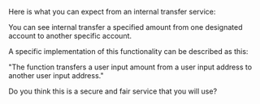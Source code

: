 Here is what you can expect from an internal transfer service:

You can see internal transfer a specified amount from one designated account to another specific account.

A specific implementation of this functionality can be described as this:

"The function transfers a user input amount from a user input address to another
user input address."

Do you think this is a secure and fair service that you will use?